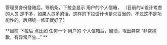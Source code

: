 管理员身份登陆后，导航条，下拉会显示 用户的个人信箱， （目前的ui设计考虑的人员 是不多，如果人员多的话，这样的下拉设计也是欠妥当的，不过这不是功能性的，后期统一修正就好了）

**目前 下拉后 点比如 任何一个 用户的 个人信箱后，崩溃，甩出异常 “非常抱歉，有异常产生...” **
